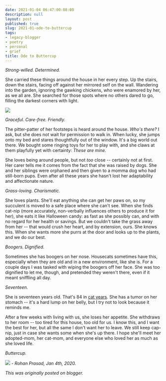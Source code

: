```yaml
---
date: 2021-01-04 06:47:00-08:00
description: null
layout: post
published: true
slug: 2021-01-ode-to-buttercup
tags:
- legacy-blogger
- poetry
- personal
- grief
title: Ode to Buttercup
---
```




*Strong-willed. Determined.*

She carried these things around the house in her every step. Up the stairs, down the stairs, facing off against her mirrored self on the wall. Wandering into the garden, ignoring the gawking chickens, who were enamored by her, as we all are. She searched for those spots where no others dared to go, filling the darkest corners with light.

[![](https://blogger.googleusercontent.com/img/b/R29vZ2xl/AVvXsEg9MzXRvGiijnT0yG2aeIfuWT4RxgSfhXu78dcLKORo056Ig1VzMmNeXWaukt7d1BcRP1mVxXqQZ4RZn86v3YjG4SDQyKcnDMKZPnyRCvIt4ZeM8qxwrnfYd0yfJz83yTExcQDzqa9VV3s/s320/WhatsApp+Image+2021-01-04+at+06.43.45.jpeg)](https://blogger.googleusercontent.com/img/b/R29vZ2xl/AVvXsEg9MzXRvGiijnT0yG2aeIfuWT4RxgSfhXu78dcLKORo056Ig1VzMmNeXWaukt7d1BcRP1mVxXqQZ4RZn86v3YjG4SDQyKcnDMKZPnyRCvIt4ZeM8qxwrnfYd0yfJz83yTExcQDzqa9VV3s/s1600/WhatsApp+Image+2021-01-04+at+06.43.45.jpeg)

*Graceful. Care-free. Friendly.*

The pitter-patter of her footsteps is heard around the house. *Who's there?* I ask, but she does not wait for permission to walk in. When lucky, she jumps onto my bed and stares thoughtfully out of the window. It's a big world out there. We bought some ringing toys for her to play with, and she claws at them playfully yet with certainty: *These are mine.*

She loves being around people, but not *too* close -- certainly not at first. Her carer tells me it comes from the fact that she was raised by dogs. She and her siblings were orphaned and then given to a momma dog who had still-born pups. Even after all these years she hasn't lost her adaptability and affectionate nature.  

*Grass-loving. Charismatic.*  


She loves plants. She'll eat anything she can get her paws on, so my succulent is moved to a safe place where she can't see. When she finds cat-nip (more accurately, non-verbally influences others to produce it for her), she eats it like Halloween candy: as fast as she possibly can, and with no regard for her health or savings. But we couldn't take the grass away from her -- that would crush her heart, and by extension, ours. She knows this. When she wants more she purrs at the door and looks up to the plants, and we do our best.  


*Boogers. Dignified.*

Sometimes she has boogers on her nose. Housecats sometimes have this, especially when they are old and in a new environment, like she is. For a couple days I was tasked with wiping the boogers off her face. She was too dignified to let me, though, and pretended they weren't there, even if it meant sniffling all day.  


*Seventeen.*  


She is seventeen years old. That's 84 in [cat years](https://www.almanac.com/cat-age-chart-cat-years-human-years). She has a tumor on her stomach -- it's a hard lump on her belly, but I try not to look because it reminds me.

After a few weeks with living with us, she loses her appetite. She withdraws to her room -- too tired for this house, too old for us. I know this, and I want the best for her, but all the same I don't want her to leave. We still keep cap-nip, just in case she wants some when she's up there. I hope she'll meet her adopted-mom, her cat-mom, and everyone else who loved her as much as she loved life.  


*Buttercup.*

*[![](https://blogger.googleusercontent.com/img/b/R29vZ2xl/AVvXsEipp0LPp67HV1gkrYnYIcNZF_ML6V_S2l-8zGxdUhaFKglGbff3-2V0MVD5IqBNptLU4jtAv1R1GNkMC-PUblGvYD_Asz-XlUzfZNLkbRNcJVLNjCgcxsJzCu_D_JkTSjftT2Na4las48o/s320/WhatsApp+Image+2021-01-03+at+16.29.55.jpeg)](https://blogger.googleusercontent.com/img/b/R29vZ2xl/AVvXsEipp0LPp67HV1gkrYnYIcNZF_ML6V_S2l-8zGxdUhaFKglGbff3-2V0MVD5IqBNptLU4jtAv1R1GNkMC-PUblGvYD_Asz-XlUzfZNLkbRNcJVLNjCgcxsJzCu_D_JkTSjftT2Na4las48o/s1600/WhatsApp+Image+2021-01-03+at+16.29.55.jpeg)* *- Rohan Prasad, Jan 4th, 2020.*  

*This was originally posted on blogger.*
